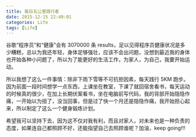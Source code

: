 ```yaml
---
title: 每日五公里践行者
date: 2015-12-15 22:49:01
categories: Life
tags: [Life]
---
```


谷歌“程序员”和“健康”会有 3070000 条 results，足以见得程序员健康状况是多少糟糕，总以为我还年轻，身体足够强壮，应该不会出问题，没想到最近我的身体也开始各种小问题了，所以为了能更好的生活工作，为家人，为自己，我要开始运动。

<!--more-->

所以我想了这么一件事情：除非下雨下雪等不可抗拒因素，每天践行 5KM 跑步。因为前面一段时间想学一点东西，上课坐在教室，下课了就回宿舍看书，每天运动的时候真的很少，在加上长期伏案看书，坐在电脑前写代码，我的背部开始隐隐作痛，一开始以为扭了，没当回事，但是过了快一个月还是隐隐作痛，我开始担心起来，所以制定了这么一个健身锻炼计划。

希望我可以坚持下去，因为这不仅对我有利，而且对家人，对未来也是一种负责的态度，如果连自己都照顾不好，还能指望自己去照顾谁呢？加油，keep going!!!
